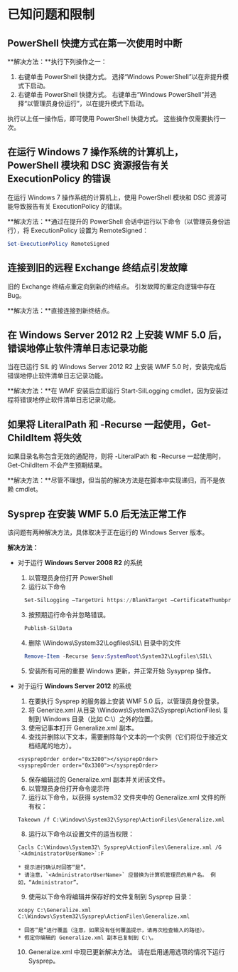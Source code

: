 # <a name="known-issues-and-limitations"></a>已知问题和限制

<a name="powershell-shortcuts-are-broken-when-used-for-the-first-time"></a>PowerShell 快捷方式在第一次使用时中断
------------------------------------------------------------

**解决方法：**执行下列操作之一：

1.  右键单击 PowerShell 快捷方式。 选择“Windows PowerShell”以在非提升模式下启动。
2.  右键单击 PowerShell 快捷方式。 右键单击“Windows PowerShell”并选择“以管理员身份运行”，以在提升模式下启动。

执行以上任一操作后，即可使用 PowerShell 快捷方式。 这些操作仅需要执行一次。


<a name="powershell-modules-and-dsc-resources-report-errors-about-executionpolicy-on-windows-7"></a>在运行 Windows 7 操作系统的计算机上，PowerShell 模块和 DSC 资源报告有关 ExecutionPolicy 的错误
-------------------------------------------------------------------------------------
在运行 Windows 7 操作系统的计算机上，使用 PowerShell 模块和 DSC 资源可能导致报告有关 ExecutionPolicy 的错误。

**解决方法：**通过在提升的 PowerShell 会话中运行以下命令（以管理员身份运行），将 ExecutionPolicy 设置为 RemoteSigned：

```powershell
Set-ExecutionPolicy RemoteSigned
```

<a name="connecting-to-an-old-remote-exchange-endpoint-causes-a-crash"></a>连接到旧的远程 Exchange 终结点引发故障
------------------------------------------------------------

旧的 Exchange 终结点重定向到新的终结点。 引发故障的重定向逻辑中存在 Bug。

**解决方法：**直接连接到新终结点。


<a name="software-inventory-logging-feature-is-erroneously-stopped-after-wmf-50-installation-on-windows-server-2012-r2"></a>在 Windows Server 2012 R2 上安装 WMF 5.0 后，错误地停止软件清单日志记录功能
-------------------------------------------------------------------------------------------------------------

当在已运行 SIL 的 Windows Server 2012 R2 上安装 WMF 5.0 时，安装完成后错误地停止软件清单日志记录功能。

**解决方法：**在 WMF 安装后立即运行 Start-SilLogging cmdlet，因为安装过程将错误地停止软件清单日志记录功能。

<a name="get-childitem-does-not-work-if--literalpath-and--recurse-are-used-together"></a>如果将 LiteralPath 和 -Recurse 一起使用，Get-ChildItem 将失效
--------------------------------------------------------------------------

如果目录名称包含无效的通配符，则将 -LiteralPath 和 -Recurse 一起使用时，Get-ChildItem 不会产生预期结果。

**解决方法：**尽管不理想，但当前的解决方法是在脚本中实现递归，而不是依赖 cmdlet。


<a name="sysprep-fails-after-wmf-50-installation"></a>Sysprep 在安装 WMF 5.0 后无法正常工作
----------------------------------------

该问题有两种解决方法，具体取决于正在运行的 Windows Server 版本。

**解决方法：**
- 对于运行 **Windows Server 2008 R2** 的系统
  1. 以管理员身份打开 PowerShell
  2. 运行以下命令 
  
  ```powershell
    Set-SilLogging –TargetUri https://BlankTarget –CertificateThumbprint 0123456789
  ```
  3. 按预期运行命令并忽略错误。
  
  ```powershell
    Publish-SilData
   ```
  4. 删除 \Windows\System32\Logfiles\SIL\ 目录中的文件
  
  ```powershell
    Remove-Item -Recurse $env:SystemRoot\System32\Logfiles\SIL\
  ```
  5. 安装所有可用的重要 Windows 更新，并正常开始 Sysyprep 操作。
  
- 对于运行 **Windows Server 2012** 的系统
  1.    在要执行 Sysprep 的服务器上安装 WMF 5.0 后，以管理员身份登录。
  2.    将 Generize.xml 从目录 \Windows\System32\Sysprep\ActionFiles\ 复制到 Windows 目录（比如 C:\）之外的位置。
  3.    使用记事本打开 Generalize.xml 副本。
  4.    查找并删除以下文本，需要删除每个文本的一个实例（它们将位于接近文档结尾的地方）。

    ```
    <sysprepOrder order="0x3200"></sysprepOrder>
    <sysprepOrder order="0x3300"></sysprepOrder>
    ```

  5.    保存编辑过的 Generalize.xml 副本并关闭该文件。
  6.    以管理员身份打开命令提示符
  7.    运行以下命令，以获得 system32 文件夹中的 Generalize.xml 文件的所有权：

    ```
    Takeown /f C:\Windows\System32\Sysprep\ActionFiles\Generalize.xml 
    ```

  8.    运行以下命令以设置文件的适当权限：

    ```
    Cacls C:\Windows\System32\ Sysprep\ActionFiles\Generalize.xml /G `<AdministratorUserName>`:F 
    ```
      * 提示进行确认时回答“是”。 
      * 请注意，`<AdministratorUserName>` 应替换为计算机管理员的用户名。 例如，“Administrator”。
      
  9.    使用以下命令将编辑并保存好的文件复制到 Sysprep 目录：

    ```
    xcopy C:\Generalize.xml C:\Windows\System32\Sysprep\ActionFiles\Generalize.xml 
    ```
      * 回答“是”进行覆盖（注意，如果没有任何覆盖提示，请再次检查输入的路径）。
      * 假定你编辑的 Generalize.xml 副本已复制到 C:\。

  10.   Generalize.xml 中现已更新解决方法。 请在启用通用选项的情况下运行 Sysprep。

